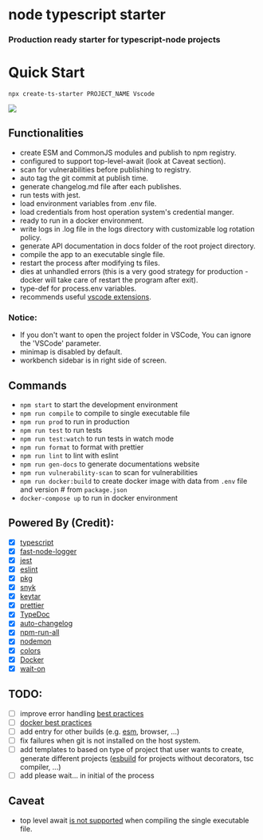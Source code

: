 # node typescript starter

### Production ready starter for typescript-node projects

# Quick Start

`npx create-ts-starter PROJECT_NAME Vscode`

![](quick-start.gif)

## Functionalities

- create ESM and CommonJS modules and publish to npm registry.
- configured to support top-level-await (look at Caveat section).
- scan for vulnerabilities before publishing to registry.
- auto tag the git commit at publish time.
- generate changelog.md file after each publishes.
- run tests with jest.
- load environment variables from .env file.
- load credentials from host operation system's credential manger.
- ready to run in a docker environment.
- write logs in .log file in the logs directory with customizable log rotation policy.
- generate API documentation in docs folder of the root project directory.
- compile the app to an executable single file.
- restart the process after modifying ts files.
- dies at unhandled errors (this is a very good strategy for production - docker will take care of restart the program after exit).
- type-def for process.env variables.
- recommends useful [vscode extensions](https://code.visualstudio.com/docs/editor/extension-gallery#_workspace-recommended-extensions).

### Notice:

- If you don't want to open the project folder in VSCode, You can ignore the 'VSCode' parameter.
- minimap is disabled by default.
- workbench sidebar is in right side of screen.

## Commands

- `npm start` to start the development environment
- `npm run compile` to compile to single executable file
- `npm run prod` to run in production
- `npm run test` to run tests
- `npm run test:watch` to run tests in watch mode
- `npm run format` to format with prettier
- `npm run lint` to lint with eslint
- `npm run gen-docs` to generate documentations website
- `npm run vulnerability-scan` to scan for vulnerabilities
- `npm run docker:build` to create docker image with data from `.env` file and version # from `package.json`
- `docker-compose up` to run in docker environment

## Powered By (Credit):

- [x] [typescript](https://github.com/Microsoft/TypeScript)
- [x] [fast-node-logger](https://github.com/saostad/fast-node-logger)
- [x] [jest](https://github.com/facebook/jest)
- [x] [eslint](https://github.com/eslint/eslint)
- [x] [pkg](https://www.npmjs.com/package/pkg)
- [x] [snyk](https://www.npmjs.com/package/snyk)
- [x] [keytar](https://www.npmjs.com/package/keytar)
- [x] [prettier](https://github.com/prettier/prettier)
- [x] [TypeDoc](https://github.com/TypeStrong/TypeDoc)
- [x] [auto-changelog](https://www.npmjs.com/package/auto-changelog)
- [x] [npm-run-all](https://github.com/mysticatea/npm-run-all)
- [x] [nodemon](https://github.com/remy/nodemon)
- [x] [colors](https://www.npmjs.com/package/colors)
- [x] [Docker](https://www.docker.com/)
- [x] [wait-on](https://www.npmjs.com/package/wait-on)

## TODO:

- [ ] improve error handling [best practices](https://www.youtube.com/watch?v=62ZRPJkHOX0&list=WL&index=10&t=0s)
- [ ] [docker best practices](https://dev.to/nodepractices/docker-best-practices-with-node-js-4ln4)
- [ ] add entry for other builds (e.g. [esm](https://gist.github.com/sindresorhus/a39789f98801d908bbc7ff3ecc99d99c?s=03), browser, ...)
- [ ] fix failures when git is not installed on the host system.
- [ ] add templates to based on type of project that user wants to create, generate different projects ([esbuild](https://github.com/evanw/esbuild) for projects without decorators, tsc compiler, ...)
- [ ] add please wait... in initial of the process

## Caveat

- top level await [is not supported](https://github.com/vercel/pkg/issues/997) when compiling the single executable file.
